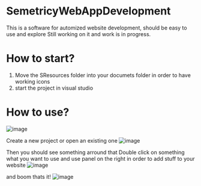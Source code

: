 # SemetricyWebAppDevelopment

This is a software for automized website development, should be easy to use and explore
Still working on it and work is in progress.
# How to start?
1. Move the SResources folder into your documets folder in order to have working icons
2. start the project in visual studio
# How to use?
![image](https://user-images.githubusercontent.com/73321844/188295005-3b166ca1-9815-4342-8e85-12b71c97b66e.png)

Create a new project or open an existing one
![image](https://user-images.githubusercontent.com/73321844/191454750-c027d4ac-8cc1-4ab3-8b44-70c0e402d1a1.png)

Then you should see something arround that
Double click on something what you want to use and use panel on the right in order to add stuff to your website
![image](https://user-images.githubusercontent.com/73321844/191454860-f592a916-0e23-4ae0-8ba5-c2bd80a0ce42.png)

 and boom thats it!
![image](https://user-images.githubusercontent.com/73321844/191454519-8d6f990f-96d5-4c07-8216-4d4d76146c03.png)
